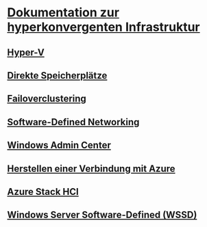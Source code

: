 # [Dokumentation zur hyperkonvergenten Infrastruktur](index.yml)
## [Hyper-V](../virtualization/hyper-v/hyper-v-on-windows-server.md)
## [Direkte Speicherplätze](../storage/storage-spaces/storage-spaces-direct-overview.md)
## [Failoverclustering](../failover-clustering/failover-clustering-overview.md)
## [Software-Defined Networking](../networking/sdn/index.yml)
## [Windows Admin Center](../manage/windows-admin-center/overview.md)
## [Herstellen einer Verbindung mit Azure](../manage/windows-admin-center/azure/index.md)
## [Azure Stack HCI](/azure-stack/operator/azure-stack-hci-overview)
## [Windows Server Software-Defined (WSSD)](https://www.microsoft.com/cloud-platform/software-defined-datacenter)